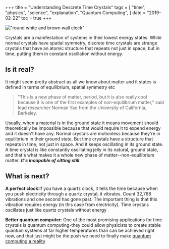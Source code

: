 +++
title = "Understanding Descrete Time Crystals"
tags = [
    "time",
    "physics",
    "science",
    "explanation",
    "Quantum Computing",
]
date = "2019-02-22"
toc = true
+++





!["round white and brown wall clock" ](https://cdn-images-1.medium.com/max/1600/0*8GUW0qYowMMZd_DI)




Crystals are a manifestation of systems in their lowest energy states. While normal crystals have spatial symmetry, discrete time crystals are strange crystals that have an atomic structure that repeats not just in space, but in time, putting them in constant oscillation without energy.

## Is it real?
It might seem pretty abstract as all we know about matter and it states is defined in terms of equilibrium, spatial symmetry etc

> "This is a new phase of matter, period, but it is also really cool because it is one of the first examples of non-equilibrium matter," said lead researcher Norman Yao from the University of California, Berkeley.

Usually, when a material is in the ground state it means movement should theoretically be impossible because that would require it to expend energy and it doesn't have any. Normal crystals are motionless because they're in equilibrium in their ground state, But time crystals have a structure that repeats in time, not just in space. And it keeps oscillating in its ground state.
A time crystal is like constantly oscillating jelly in its natural, ground state, and that's what makes it a whole new phase of matter--non-equilibrium matter. **_It's incapable of sitting still_**.

## What is next?

**A perfect clock**:If you have a quartz clock, it tells the time because when you push electricity through a quartz crystal, it vibrates. Count 32,768 vibrations and one second has gone past. The important thing is that this vibration requires energy (in this case from electricity). Time crystals oscillates just like quartz crystals without energy

**Better quantum computer**: One of the most promising applications for time crystals is quantum computing-they could allow physicists to create stable quantum systems at far higher temperatures than can be achieved right now, and that just might be the push we need to finally make [quantum computing a reality](https://www.sciencealert.com/ibm-is-rolling-out-the-world-s-first-universal-quantum-computing-service)